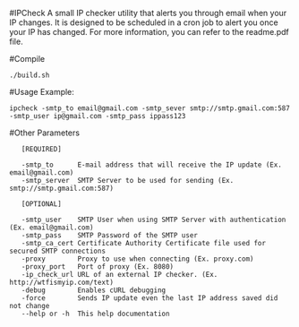 #IPCheck
A small IP checker utility that alerts you through email when your IP changes. It is designed to be scheduled in a cron job to alert you once your IP has changed. For more information, you can refer to the readme.pdf file.

#Compile
```
./build.sh
```

#Usage
Example:
```
ipcheck -smtp_to email@gmail.com -smtp_sever smtp://smtp.gmail.com:587 -smtp_user ip@gmail.com -smtp_pass ippass123
```

#Other Parameters
```
   [REQUIRED]

   -smtp_to      E-mail address that will receive the IP update (Ex. email@gmail.com)
   -smtp_server  SMTP Server to be used for sending (Ex. smtp://smtp.gmail.com:587)

   [OPTIONAL]

   -smtp_user    SMTP User when using SMTP Server with authentication (Ex. email@gmail.com)
   -smtp_pass    SMTP Password of the SMTP user
   -smtp_ca_cert Certificate Authority Certificate file used for secured SMTP connections
   -proxy        Proxy to use when connecting (Ex. proxy.com)
   -proxy_port   Port of proxy (Ex. 8080)
   -ip_check_url URL of an external IP checker. (Ex. http://wtfismyip.com/text)
   -debug        Enables cURL debugging
   -force        Sends IP update even the last IP address saved did not change
   --help or -h  This help documentation
```

